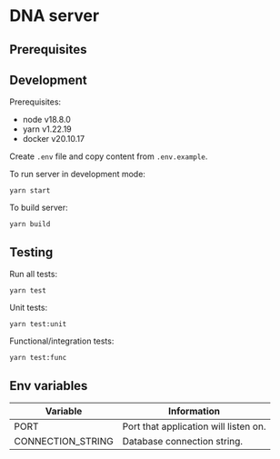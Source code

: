 # DNA server

## Prerequisites

## Development
Prerequisites:
* node v18.8.0
* yarn v1.22.19
* docker v20.10.17

Create `.env` file and copy content from `.env.example`.

To run server in development mode:
```
yarn start
```

To build server:
```
yarn build
```

## Testing
Run all tests:
```
yarn test
```

Unit tests:
```
yarn test:unit
```

Functional/integration tests:
```
yarn test:func
```

## Env variables

|Variable          |Information                           |
|------------------|--------------------------------------|
|PORT              |Port that application will listen on. |
|CONNECTION_STRING |Database connection string.           |
